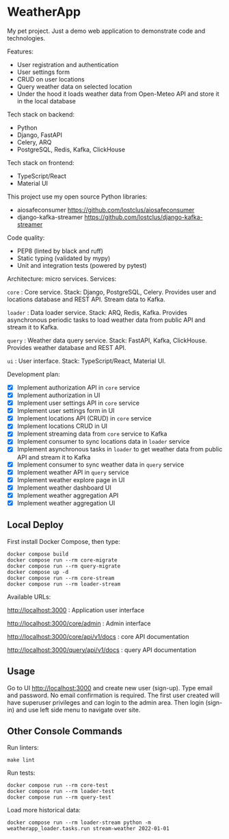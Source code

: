 # WeatherApp

My pet project. Just a demo web application to demonstrate code and
technologies.

Features:
- User registration and authentication
- User settings form
- CRUD on user locations
- Query weather data on selected location
- Under the hood it loads weather data from Open-Meteo API and store it in the local database

Tech stack on backend:
- Python
- Django, FastAPI
- Celery, ARQ
- PostgreSQL, Redis, Kafka, ClickHouse

Tech stack on frontend:
- TypeScript/React
- Material UI

This project use my open source Python libraries:
- aiosafeconsumer <https://github.com/lostclus/aiosafeconsumer>
- django-kafka-streamer <https://github.com/lostclus/django-kafka-streamer>

Code quality:
- PEP8 (linted by black and ruff)
- Static typing (validated by mypy)
- Unit and integration tests (powered by pytest)

Architecture: micro services. Services:

`core`
: Core service. Stack: Django, PostgreSQL, Celery. Provides user and locations
database and REST API. Stream data to Kafka.

`loader`
: Data loader service. Stack: ARQ, Redis, Kafka. Provides asynchronous periodic
tasks to load weather data from public API and stream it to Kafka.

`query`
: Weather data query service. Stack: FastAPI, Kafka, ClickHouse. Provides
weather database and REST API.

`ui`
: User interface. Stack: TypeScript/React, Material UI.

Development plan:

- [x] Implement authorization API in `core` service
- [x] Implement authorization in UI
- [x] Implement user settings API in `core` service
- [x] Implement user settings form in UI
- [x] Implement locations API (CRUD) in `core` service
- [x] Implement locations CRUD in UI
- [x] Implement streaming data from `core` service to Kafka
- [x] Implement consumer to sync locations data in `loader` service
- [x] Implement asynchronous tasks in `loader` to get weather data from public API
  and stream it to Kafka
- [x] Implement consumer to sync weather data in `query` service
- [x] Implement weather API in `query` service
- [x] Implement weather explore page in UI
- [x] Implement weather dashboard UI
- [x] Implement weather aggregation API
- [x] Implement weather aggregation UI

## Local Deploy

First install Docker Compose, then type:

    docker compose build
    docker compose run --rm core-migrate
    docker compose run --rm query-migrate
    docker compose up -d
    docker compose run --rm core-stream
    docker compose run --rm loader-stream

Available URLs:

<http://localhost:3000>
: Application user interface

<http://localhost:3000/core/admin>
: Admin interface

<http://localhost:3000/core/api/v1/docs>
: core API documentation

<http://localhost:3000/query/api/v1/docs>
: query API documentation

## Usage

Go to UI <http://localhost:3000> and create new user (sign-up). Type email and
password. No email confirmation is required. The first user created will have
superuser privileges and can login to the admin area. Then login (sign-in) and
use left side menu to navigate over site.

## Other Console Commands

Run linters:

    make lint

Run tests:

    docker compose run --rm core-test
    docker compose run --rm loader-test
    docker compose run --rm query-test

Load more historical data:

    docker compose run --rm loader-stream python -m weatherapp_loader.tasks.run stream-weather 2022-01-01
